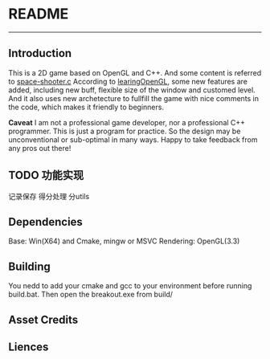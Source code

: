 # README

---

## Introduction

This is a 2D game based on OpenGL and C++. And some content is referred to [space-shooter.c](https://github.com/tsherif/space-shooter.c)
According to [learingOpenGL](https://learnopengl-cn.github.io/06%20In%20Practice/2D-Game/01%20Breakout/), some new features are added, including new buff, flexible size of the window and customed level.
And it also uses new archetecture to fullfill the game with nice comments in the code, which makes it friendly to beginners.

__Caveat__
I am not a professional game developer, nor a professional C++ programmer. This is just a program for practice. So the design may be unconventional or sub-optimal in many ways. Happy to take feedback from any pros out there!

## TODO 功能实现

记录保存 得分处理 分utils

## Dependencies

Base:  Win(X64) and Cmake, mingw or MSVC
Rendering: OpenGL(3.3)

## Building

You nedd to add your cmake and gcc to your environment before running build.bat. Then open the breakout.exe from build/

## Asset Credits

## Liences
